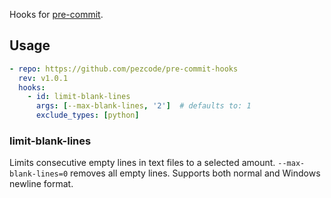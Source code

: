 Hooks for [pre-commit](http://pre-commit.com).

## Usage

```yaml
- repo: https://github.com/pezcode/pre-commit-hooks
  rev: v1.0.1
  hooks:
    - id: limit-blank-lines
      args: [--max-blank-lines, '2']  # defaults to: 1
      exclude_types: [python]
```

### limit-blank-lines

Limits consecutive empty lines in text files to a selected amount. `--max-blank-lines=0` removes all empty lines. Supports both normal and Windows newline format.
